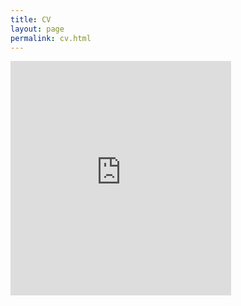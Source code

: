 ```yaml
---
title: CV
layout: page
permalink: cv.html
---
```


<embed src="https://olzhas.github.io/assets/images/oadiyatov_resume_fall2017.pdf" width="70%" height="375" type='application/pdf'>
